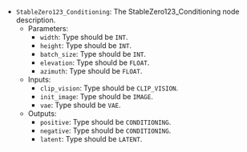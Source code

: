 - `StableZero123_Conditioning`: The StableZero123_Conditioning node description.
    - Parameters:
        - `width`: Type should be `INT`.
        - `height`: Type should be `INT`.
        - `batch_size`: Type should be `INT`.
        - `elevation`: Type should be `FLOAT`.
        - `azimuth`: Type should be `FLOAT`.
    - Inputs:
        - `clip_vision`: Type should be `CLIP_VISION`.
        - `init_image`: Type should be `IMAGE`.
        - `vae`: Type should be `VAE`.
    - Outputs:
        - `positive`: Type should be `CONDITIONING`.
        - `negative`: Type should be `CONDITIONING`.
        - `latent`: Type should be `LATENT`.
